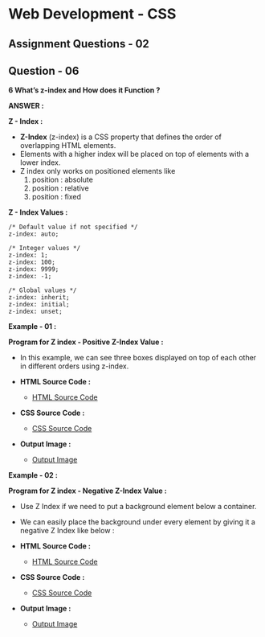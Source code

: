 # **Web Development - CSS**
## **Assignment Questions - 02**
## **Question - 06**


**6 What’s z-index and How does it Function ?**

**ANSWER :**

**Z - Index :**
- **Z-Index** (z-index) is a CSS property that defines the order of overlapping HTML elements. 
- Elements with a higher index will be placed on top of elements with a lower index.
- Z index only works on positioned elements like 
    1. position : absolute
    2. position : relative
    3. position : fixed

**Z - Index Values :**
```
/* Default value if not specified */
z-index: auto;

/* Integer values */
z-index: 1;
z-index: 100;
z-index: 9999;
z-index: -1;

/* Global values */
z-index: inherit;
z-index: initial;
z-index: unset;
```

**Example - 01 :**

**Program for Z index - Positive Z-Index Value :**

- In this example, we can see three boxes displayed on top of each other in different orders using z-index.

- **HTML Source Code :**

    - [HTML Source Code](./positive.html)

- **CSS Source Code :**

    - [CSS Source Code](./positive.css)

- **Output Image :**

    - [Output Image](./Output%20Image%20-%2001.png)


**Example - 02 :**

**Program for Z index - Negative Z-Index Value :**
- Use Z Index if we need to put a background element below a container.
- We can easily place the background under every element by giving it a negative Z Index like below :

- **HTML Source Code :**

    - [HTML Source Code](./negative.html)

- **CSS Source Code :**

    - [CSS Source Code](./negative.css)

- **Output Image :**

    - [Output Image](./Output%20Image%20-%2002.png)